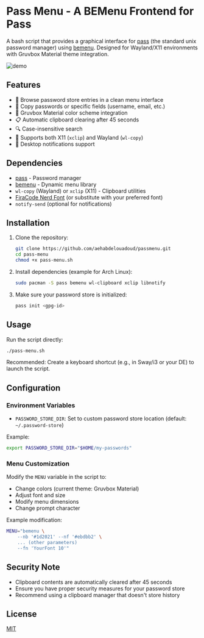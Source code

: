 # Pass Menu - A BEMenu Frontend for Pass

A bash script that provides a graphical interface for [pass](https://www.passwordstore.org/) (the standard unix password manager) using [bemenu](https://github.com/Cloudef/bemenu). Designed for Wayland/X11 environments with Gruvbox Material theme integration.

![demo](https://github.com/user-attachments/assets/5c2b210e-6ca3-4c7b-bda4-a72c5fbabe7d)

## Features

- 📁 Browse password store entries in a clean menu interface
- 🔐 Copy passwords or specific fields (username, email, etc.)
- 🎨 Gruvbox Material color scheme integration
- 📋 Automatic clipboard clearing after 45 seconds
- 🔍 Case-insensitive search
- 🔄 Supports both X11 (`xclip`) and Wayland (`wl-copy`)
- 📱 Desktop notifications support

## Dependencies

- [pass](https://www.passwordstore.org/) - Password manager
- [bemenu](https://github.com/Cloudef/bemenu) - Dynamic menu library
- `wl-copy` (Wayland) or `xclip` (X11) - Clipboard utilities
- [FiraCode Nerd Font](https://www.nerdfonts.com/) (or substitute with your preferred font)
- `notify-send` (optional for notifications)

## Installation

1. Clone the repository:
   ```bash
   git clone https://github.com/aehabdelouadoud/passmenu.git
   cd pass-menu
   chmod +x pass-menu.sh
   ```

2. Install dependencies (example for Arch Linux):
   ```bash
   sudo pacman -S pass bemenu wl-clipboard xclip libnotify
   ```

3. Make sure your password store is initialized:
   ```bash
   pass init <gpg-id>
   ```

## Usage

Run the script directly:
```bash
./pass-menu.sh
```

Recommended: Create a keyboard shortcut (e.g., in Sway/i3 or your DE) to launch the script.

## Configuration

### Environment Variables
- `PASSWORD_STORE_DIR`: Set to custom password store location (default: `~/.password-store`)
  
Example:
```bash
export PASSWORD_STORE_DIR="$HOME/my-passwords"
```

### Menu Customization
Modify the `MENU` variable in the script to:
- Change colors (current theme: Gruvbox Material)
- Adjust font and size
- Modify menu dimensions
- Change prompt character

Example modification:
```bash
MENU="bemenu \
    --nb '#1d2021' --nf '#ebdbb2' \
    ... (other parameters)
    --fn 'YourFont 10'"
```

## Security Note

- Clipboard contents are automatically cleared after 45 seconds
- Ensure you have proper security measures for your password store
- Recommend using a clipboard manager that doesn't store history

## License

[MIT](LICENSE)

